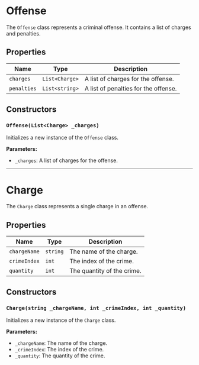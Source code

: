 # Offense

The `Offense` class represents a criminal offense. It contains a list of charges and penalties.

## Properties

| Name | Type | Description |
| --- | --- | --- |
| `charges` | `List<Charge>` | A list of charges for the offense. |
| `penalties` | `List<string>` | A list of penalties for the offense. |

## Constructors

### `Offense(List<Charge> _charges)`

Initializes a new instance of the `Offense` class.

**Parameters:**

* `_charges`: A list of charges for the offense.

---

# Charge

The `Charge` class represents a single charge in an offense.

## Properties

| Name | Type | Description |
| --- | --- | --- |
| `chargeName` | `string` | The name of the charge. |
| `crimeIndex` | `int` | The index of the crime. |
| `quantity` | `int` | The quantity of the crime. |

## Constructors

### `Charge(string _chargeName, int _crimeIndex, int _quantity)`

Initializes a new instance of the `Charge` class.

**Parameters:**

* `_chargeName`: The name of the charge.
* `_crimeIndex`: The index of the crime.
* `_quantity`: The quantity of the crime.
